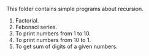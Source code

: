 This folder contains simple programs about recursion.
1) Factorial.
2) Febonaci series.
3) To print numbers from 1 to 10.
4) To print numbers from 10 to 1.
5) To get sum of digits of a given numbers.
